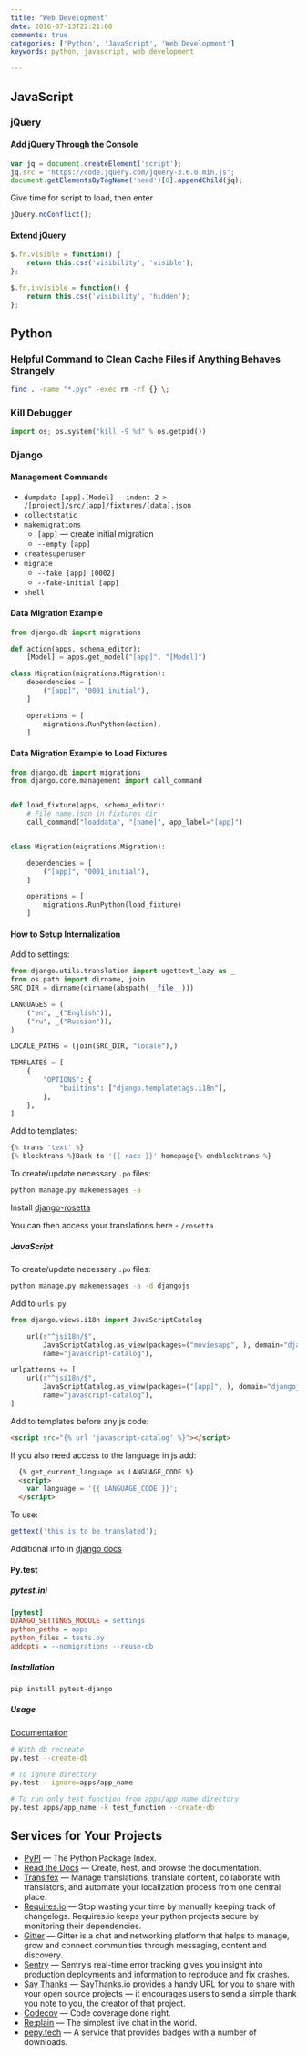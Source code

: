 ```yaml
---
title: "Web Development"
date: 2016-07-13T22:21:00
comments: true
categories: ['Python', 'JavaScript', 'Web Development']
keywords: python, javascript, web development

---
```

## JavaScript

### jQuery

#### Add jQuery Through the Console

```javascript
var jq = document.createElement('script');
jq.src = "https://code.jquery.com/jquery-3.6.0.min.js";
document.getElementsByTagName('head')[0].appendChild(jq);
```

Give time for script to load, then enter

```javascript
jQuery.noConflict();
```

#### Extend jQuery

```javascript
$.fn.visible = function() {
    return this.css('visibility', 'visible');
};

$.fn.invisible = function() {
    return this.css('visibility', 'hidden');
};
```

## Python

### Helpful Command to Clean Cache Files if Anything Behaves Strangely

```bash
find . -name "*.pyc" -exec rm -rf {} \;
```

### Kill Debugger

```python
import os; os.system("kill -9 %d" % os.getpid())
```

### Django

#### Management Commands

* `dumpdata [app].[Model] --indent 2 > /[project]/src/[app]/fixtures/[data].json`
* `collectstatic`
* `makemigrations`
  * `[app]` — create initial migration
  * `--empty [app]`
* `createsuperuser`
* `migrate`
  * `--fake [app] [0002]`
  * `--fake-initial [app]`
* `shell`

#### Data Migration Example

```python
from django.db import migrations

def action(apps, schema_editor):
    [Model] = apps.get_model("[app]", "[Model]")

class Migration(migrations.Migration):
    dependencies = [
        ("[app]", "0001_initial"),
    ]

    operations = [
        migrations.RunPython(action),
    ]
```

#### Data Migration Example to Load Fixtures

```python
from django.db import migrations
from django.core.management import call_command


def load_fixture(apps, schema_editor):
    # File name.json in fixtures dir
    call_command("loaddata", "[name]", app_label="[app]")


class Migration(migrations.Migration):

    dependencies = [
        ("[app]", "0001_initial"),
    ]

    operations = [
        migrations.RunPython(load_fixture)
    ]
```

#### How to Setup Internalization

Add to settings:

```python
from django.utils.translation import ugettext_lazy as _
from os.path import dirname, join
SRC_DIR = dirname(dirname(abspath(__file__)))

LANGUAGES = (
    ("en", _("English")),
    ("ru", _("Russian")),
)

LOCALE_PATHS = (join(SRC_DIR, "locale"),)

TEMPLATES = [
    {
        "OPTIONS": {
            "builtins": ["django.templatetags.i18n"],
        },
    },
]

```

Add to templates:

```python
{% trans 'text' %}
{% blocktrans %}Back to '{{ race }}' homepage{% endblocktrans %}
```

To create/update necessary `.po` files:

```bash
python manage.py makemessages -a
```

Install [django-rosetta](https://pypi.python.org/pypi/django-rosetta)

You can then access your translations here - `/rosetta`

##### JavaScript

To create/update necessary `.po` files:

```bash
python manage.py makemessages -a -d djangojs
```

Add to `urls.py`

```python
from django.views.i18n import JavaScriptCatalog

    url(r"^jsi18n/$",
        JavaScriptCatalog.as_view(packages=("moviesapp", ), domain="djangojs"),
        name="javascript-catalog"),

urlpatterns += [
    url(r"^jsi18n/$",
        JavaScriptCatalog.as_view(packages=("[app]", ), domain="djangojs"),
        name="javascript-catalog"),
]
```

Add to templates before any js code:

```html
<script src="{% url 'javascript-catalog' %}"></script>
```

If you also need access to the language in js add:

```html
  {% get_current_language as LANGUAGE_CODE %}
  <script>
    var language = '{{ LANGUAGE_CODE }}';
  </script>
```

To use:

```js
gettext('this is to be translated');
```

Additional info in [django docs](https://docs.djangoproject.com/en/dev/topics/i18n/translation/)

#### Py.test

##### pytest.ini

```ini
[pytest]
DJANGO_SETTINGS_MODULE = settings
python_paths = apps
python_files = tests.py
addopts = --nomigrations --reuse-db
```

##### Installation

```bash
pip install pytest-django
```

##### Usage

[Documentation](http://pytest.org/latest/usage.html#usage)

```bash
# With db recreate
py.test --create-db

# To ignore directory
py.test --ignore=apps/app_name

# To run only test_function from apps/app_name directory
py.test apps/app_name -k test_function --create-db
```

## Services for Your Projects

* [PyPI](https://pypi.python.org) — The Python Package Index.
* [Read the Docs](https://readthedocs.io) — Create, host, and browse the documentation.
* [Transifex](https://www.transifex.com/) — Manage translations, translate content, collaborate with translators, and automate your localization process from one central place.
* [Requires.io](https://requires.io/) — Stop wasting your time by manually keeping track of changelogs. Requires.io keeps your python projects secure by monitoring their dependencies.
* [Gitter](https://gitter.im/) — Gitter is a chat and networking platform that helps to manage, grow and connect communities through messaging, content and discovery.
* [Sentry](https://sentry.io) — Sentry’s real-time error tracking gives you insight into production deployments and information to reproduce and fix crashes.
* [Say Thanks](https://saythanks.io/) — SayThanks.io provides a handy URL for you to share with your open source projects — it encourages users to send a simple thank you note to you, the creator of that project.
* [Codecov](https://codecov.io) — Code coverage done right.
* [Re:plain](https://replain.cc) — The simplest live chat in the world.
* [pepy.tech](https://pepy.tech/) — A service that provides badges with a number of downloads.
